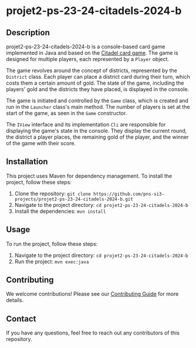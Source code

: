 # projet2-ps-23-24-citadels-2024-b

## Description

projet2-ps-23-24-citadels-2024-b is a console-based card game implemented in Java and based on
the [Citadel card game](https://www.trictrac.net/jeu-de-societe/citadelles-1). The game is designed for multiple
players, each represented by a `Player` object.

The game revolves around the concept of districts, represented by the `District` class. Each player can place a district
card during their turn, which costs them a certain amount of gold. The state of the game, including the players' gold
and the districts they have placed, is displayed in the console.

The game is initiated and controlled by the `Game` class, which is created and run in the `Launcher` class's main
method. The number of players is set at the start of the game, as seen in the `Game` constructor.

The `IView` interface and its implementation `Cli` are responsible for displaying the game's state in the console. They
display the current round, the district a player places, the remaining gold of the player, and the winner of the game
with their score.

## Installation

This project uses Maven for dependency management. To install the project, follow these steps:

1. Clone the repository: `git clone https://github.com/pns-si3-projects/projet2-ps-23-24-citadels-2024-b.git`
2. Navigate to the project directory: `cd projet2-ps-23-24-citadels-2024-b`
3. Install the dependencies: `mvn install`

## Usage

To run the project, follow these steps:

1. Navigate to the project directory: `cd projet2-ps-23-24-citadels-2024-b`
2. Run the project: `mvn exec:java`

## Contributing

We welcome contributions! Please see our [Contributing Guide](./CONTRIBUTING.md) for more details.

## Contact

If you have any questions, feel free to reach out any contributors of this repository.
